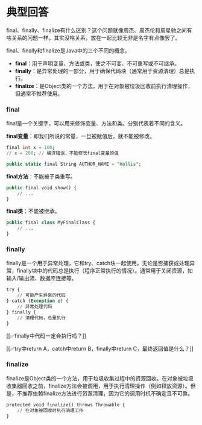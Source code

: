 # 典型回答


final、finally、finalize有什么区别？这个问题就像周杰、周杰伦和周星驰之间有啥关系的问题一样。其实没啥关系，放在一起比较无非是名字有点像罢了。



final、finally和finalize是Java中的三个不同的概念。



+ **final**：用于声明变量、方法或类，使之不可变、不可重写或不可继承。
+ **finally**：是异常处理的一部分，用于确保代码块（通常用于资源清理）总是执行。
+ **finalize**：是Object类的一个方法，用于在对象被垃圾回收前执行清理操作，但通常不推荐使用。

### final


final是一个关键字，可以用来修饰变量、方法和类。分别代表着不同的含义。



**final变量**：即我们所说的常量，一旦被赋值后，就不能被修改。



```sql
final int x = 100;
// x = 200; // 编译错误，不能修改final变量的值

public static final String AUTHOR_NAME = "Hollis";
```



**final方法**：不能被子类重写。



```sql
public final void show() {
    // ...
}
```



**final类**：不能被继承。



```sql
public final class MyFinalClass {
    // ...
}
```



### finally


finally是一个用于异常处理，它和try、catch块一起使用。无论是否捕获或处理异常，finally块中的代码总是执行（程序正常执行的情况）。通常用于关闭资源，如输入/输出流、数据库连接等。



```sql
try {
    // 可能产生异常的代码
} catch (Exception e) {
    // 异常处理代码
} finally {
    // 清理代码，总是执行
}

```



[[✅finally中代码一定会执行吗？]]



[[✅try中return A，catch中return B，finally中return C，最终返回值是什么？]]





### finalize
finalize是Object类的一个方法，用于垃圾收集过程中的资源回收。在对象被垃圾收集器回收之前，finalize方法会被调用，用于执行清理操作（例如释放资源）。但是，不推荐依赖finalize方法进行资源清理，因为它的调用时机不确定且不可靠。



```sql
protected void finalize() throws Throwable {
    // 在对象被回收时执行清理工作
}
```






